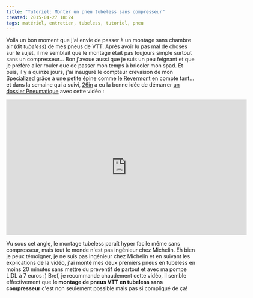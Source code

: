 ```yaml
---
title: "Tutoriel: Monter un pneu tubeless sans compresseur"
created: 2015-04-27 18:24
tags: matériel, entretien, tubeless, tutoriel, pneu
---
```


Voila un bon moment que j'ai envie de passer à un montage sans chambre air (dit
*tubeless*) de mes pneus de VTT. Après avoir lu pas mal de choses sur le sujet,
il me semblait que le montage était pas toujours simple surtout sans un
compresseur... Bon j'avoue aussi que je suis un peu feignant et que je préfère
aller rouler que de passer mon temps à bricoler mon spad. Et puis, il y a quinze
jours, j'ai inauguré le compteur crevaison de mon Specialized grâce à une petite
épine comme [le Revermont](/tags/revermont/) en compte tant... et dans la
semaine qui a suivi, [26in](http://www.26in.fr/) a eu la bonne idée de démarrer
[un dossier
Pneumatique](http://www.26in.fr/news/33220-dossier-pneumatique-1.html) avec
cette vidéo&nbsp;:

<div class="video-container"><iframe
src="http://www.zapiks.fr/index.php?action=playerIframe&media_id=121470&width=640&height=360&autoStart=false&language=fr"
width="640" height="360" frameborder="0" scrolling="no"></iframe></div>

Vu sous cet angle, le montage tubeless paraît hyper facile même sans
compresseur, mais tout le monde n'est pas ingénieur chez Michelin. Eh bien je
peux témoigner, je ne suis pas ingénieur chez Michelin et en suivant les
explications de la vidéo, j'ai monté mes deux premiers pneus en tubeless en
moins 20 minutes sans mettre du préventif de partout et avec ma pompe LIDL à 7
euros :) Bref, je recommande chaudement cette vidéo, il semble effectivement que
**le montage de pneus VTT en tubeless sans compresseur** c'est non seulement
possible mais pas si compliqué de ça!
